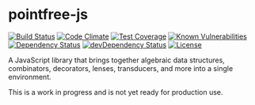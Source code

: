 # pointfree-js

[![Build Status](https://travis-ci.org/ecozoic/proxify.svg?branch=master)](https://travis-ci.org/ecozoic/proxify)
[![Code Climate](https://codeclimate.com/github/mosbymc/pointfree-js/badges/gpa.svg)](https://codeclimate.com/github/mosbymc/pointfree-js)
[![Test Coverage](https://codeclimate.com/github/mosbymc/pointfree-js/badges/coverage.svg)](https://codeclimate.com/github/mosbymc/pointfree-js/coverage)
[![Known Vulnerabilities](https://snyk.io/test/github/mosbymc/pointfree-js/badge.svg)](https://snyk.io/test/github/mosbymc/pointfree-js)
[![Dependency Status](https://david-dm.org/mosbymc/pointfree-js.svg)](https://david-dm.org/mosbymc/pointfree-js)
[![devDependency Status](https://david-dm.org/mosbymc/pointfree-js/dev-status.png)](https://david-dm.org/mosbymc/pointfree-js#info=devDependencies)
[![License](https://img.shields.io/npm/l/proxify-js.svg)](https://opensource.org/licenses/MIT)

A JavaScript library that brings together algebraic data structures, combinators, decorators, lenses, transducers, and more into a single environment.

This is a work in progress and is not yet ready for production use.